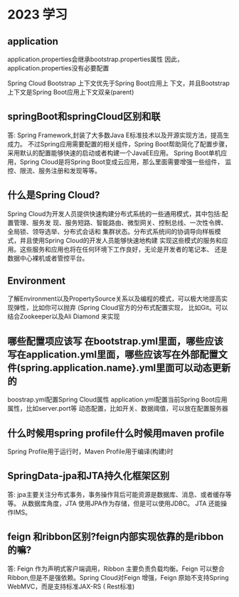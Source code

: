 # 2023 学习

## application

application.properties会继承bootstrap.properties属性 因此，application.properties没有必要配置

Spring Cloud Bootstrap 上下文优先于Spring Boot应用上 下文，并且Bootstrap上下文是Spring Boot应用上下文双亲(parent)

## springBoot和springCloud区别和联

答: Spring Framework,封装了大多数Java E标准技术以及开源实现方法，提高生成力。
不过Spring应用需要配置的相关组件，Spring Boot帮助简化了配置步骤，采用默认的配置能够快速的启动或者构建一个JavaEE应用。
Spring Boot单机应用，Spring Cloud是将Spring Boot变成云应用，那么里面需要增强一些组件， 监控、限流、服务注册和发现等等。

## 什么是Spring Cloud?

Spring Cloud为开发人员提供快速构建分布式系统的一些通用模式，其中包括:配置管理、服务发
现、服务短路、智能路由、微型网关、控制总线、一次性令牌、全局锁、领导选举、分布式会话和
集群状态。分布式系统间的协调导向样板模式，井且使用Spring Cloud的开发人员能够快速地构建
实现这些模式的服务和应用。这些服务和应用也将在任何环境下工作良好，无论是开发者的笔记本、
还是数据中心裸机或者管控平台。


## Environment

了解Environment以及PropertySource关系以及编程的模式，可以极大地提高实现弹性，比如你可以抛弃
(Spring Cloud官方的分布式配置实现， 比如Git。可以结合Zookeeper以及Ali Diamond 来实现


## 哪些配置项应该写 在bootstrap.yml里面，哪些应该写在application.yml里面，哪些应该写在外部配置文件(spring.application.name}.yml里面可以动态更新的

boostrap.yml配置Spring Cloud属性
application.yml配置当前Spring Boot应用属性，比如server.port等
动态配置，比如开关、数据阈值，可以放在配置服务器

## 什么时候用spring profile什么时候用maven profile

Spring Profile用于运行时，Maven Profile用于编译(构建)时

## SpringData-jpa和JTA持久化框架区别

答: jpa主要关注分布式事务，事务操作背后可能资源是数据库、消息、或者缓存等等。
从数据库角度，JTA 使用JPA作为存储，但是可以使用JDBC。
JTA 还能操作IMS。

## feign 和ribbon区别?feign内部实现依靠的是ribbon的嘛?

答: Feign 作为声明式客户端调用，Ribbon 主要负责负载均衡。Feign 可以整合
Ribbon,但是不是强依赖。Spring Cloud对Feign 增强，Feign 原始不支持Spring WebMVC，而是支持标准JAX-RS ( Rest标准)
